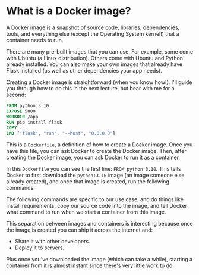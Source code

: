 # What is a Docker image?

A Docker image is a snapshot of source code, libraries, dependencies, tools, and everything else (except the Operating System kernel!) that a container needs to run.

There are many pre-built images that you can use. For example, some come with Ubuntu (a Linux distribution). Others come with Ubuntu and Python already installed. You can also make your own images that already have Flask installed (as well as other dependencies your app needs).

Creating a Docker image is straightforward (when you know how!). I'll guide you through how to do this in the next lecture, but bear with me for a second:

```dockerfile
FROM python:3.10
EXPOSE 5000
WORKDIR /app
RUN pip install flask
COPY . .
CMD ["flask", "run", "--host", "0.0.0.0"]
```

This is a `Dockerfile`, a definition of how to create a Docker image. Once you have this file, you can ask Docker to create the Docker image. Then, after creating the Docker image, you can ask Docker to run it as a container.

In this `Dockerfile` you can see the first line: `FROM python:3.10`. This tells Docker to first download the `python:3.10` image (an image someone else already created), and once that image is created, run the following commands.

The following commands are specific to our use case, and do things like install requirements, copy our source code into the image, and tell Docker what command to run when we start a container from this image.

This separation between images and containers is interesting because once the image is created you can ship it across the internet and:

- Share it with other developers.
- Deploy it to servers.

Plus once you've downloaded the image (which can take a while), starting a container from it is almost instant since there's very little work to do.